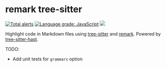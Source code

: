 # remark tree-sitter

[![Total alerts](https://img.shields.io/lgtm/alerts/g/samlanning/remark-tree-sitter.svg?logo=lgtm&logoWidth=18)](https://lgtm.com/projects/g/samlanning/remark-tree-sitter/alerts/) [![Language grade: JavaScript](https://img.shields.io/lgtm/grade/javascript/g/samlanning/remark-tree-sitter.svg?logo=lgtm&logoWidth=18)](https://lgtm.com/projects/g/samlanning/remark-tree-sitter/context:javascript) [![](https://img.shields.io/npm/v/remark-tree-sitter.svg)](https://www.npmjs.com/package/remark-tree-sitter)

Highlight code in Markdown files using [tree-sitter](https://github.com/tree-sitter/tree-sitter) and [remark](https://github.com/remarkjs/remark). Powered by [tree-sitter-hast](https://github.com/samlanning/tree-sitter-hast).

TODO:

* Add unit tests for `grammars` option